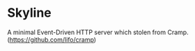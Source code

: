 # Skyline
A minimal Event-Driven HTTP server which stolen from Cramp. (https://github.com/lifo/cramp)
